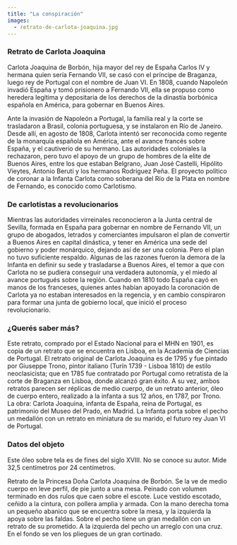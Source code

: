 ```yaml
---
title: "La conspiración"
images:
  - retrato-de-carlota-joaquina.jpg
---
```


### Retrato de Carlota Joaquina
Carlota Joaquina de Borbón, hija mayor del rey de España Carlos IV y hermana quien sería Fernando VII, se casó con el príncipe de Braganza, luego rey de Portugal con el nombre de Juan VI. En 1808, cuando Napoleón invadió España y tomó prisionero a Fernando VII, ella se propuso como heredera legítima y depositaria de los derechos de la dinastía borbónica española en América, para gobernar en Buenos Aires.

Ante la invasión de Napoleón a Portugal, la familia real y la corte se trasladaron a Brasil, colonia portuguesa, y se instalaron en Río de Janeiro. Desde allí, en agosto de 1808, Carlota intentó ser reconocida como regente de la monarquía española en América, ante el avance francés sobre España, y el cautiverio de su hermano. Las autoridades coloniales la rechazaron, pero tuvo el apoyo de un grupo de hombres de la elite de Buenos Aires, entre los que estaban Belgrano, Juan José Castelli, Hipólito Vieytes, Antonio Beruti y los hermanos Rodríguez Peña. El proyecto político de coronar a la Infanta Carlota como soberana del Río de la Plata en nombre de Fernando, es conocido como Carlotismo.

### De carlotistas a revolucionarios
Mientras las autoridades virreinales reconocieron a la Junta central de Sevilla, formada en España para gobernar en nombre de Fernando VII, un grupo de abogados, letrados y comerciantes impulsaron el plan de convertir a Buenos Aires en capital dinástica, y tener en América una sede del gobierno y poder monárquico, dejando así de ser una colonia. Pero el plan no tuvo suficiente respaldo. Algunas de las razones fueron la demora de la Infanta en definir su sede y trasladarse a Buenos Aires, el temor a que con Carlota no se pudiera conseguir una verdadera autonomía, y el miedo al avance portugués sobre la región. Cuando en 1810 todo España cayó en manos de los franceses, quienes antes habían apoyado la coronación de Carlota ya no estaban interesados en la regencia, y en cambio conspiraron para formar una junta de gobierno local, que inició el proceso revolucionario. 

### ¿Querés saber más?
Este retrato, comprado por el Estado Nacional para el MHN en 1901, es copia de un retrato que se encuentra en Lisboa, en la Academia de Ciencias de Portugal. El retrato original de Carlota Joaquina es de 1795 y fue pintado por Giuseppe Trono, pintor italiano (Turín 1739 - Lisboa 1810) de estilo neoclasicista; que en 1785 fue contratado por Portugal como retratista de la corte de Braganza en Lisboa, donde alcanzó gran éxito.  A su vez, ambos retratos parecen ser réplicas de medio cuerpo, de un retrato anterior, óleo de cuerpo entero, realizado a la infanta a sus 12 años, en 1787, por Trono. La obra: Carlota Joaquina, infanta de España, reina de Portugal, es patrimonio del Museo del Prado, en Madrid. La Infanta porta sobre el pecho un medallón con un retrato en miniatura de su marido, el futuro rey Juan VI de Portugal.

### Datos del objeto
Este óleo sobre tela es de fines del siglo XVIII. No se conoce su autor. Mide
32,5 centímetros por 24 centímetros. 


Retrato de la Princesa Doña Carlota Joaquina de Borbón.  Se la ve de medio cuerpo en leve perfil, de pie junto a una mesa. Peinado con volumen terminado en dos rulos que caen sobre el escote. Luce vestido escotado, ceñido a la cintura, con pollera amplia y armada. Con la mano derecha toma un pequeño abanico que se encuentra sobre la mesa, y la izquierda la apoya sobre las faldas. Sobre el pecho tiene un gran medallón con un retrato de su prometido. A la izquierda del pecho un arreglo con una cruz. En el fondo se ven los pliegues de un gran cortinado.

